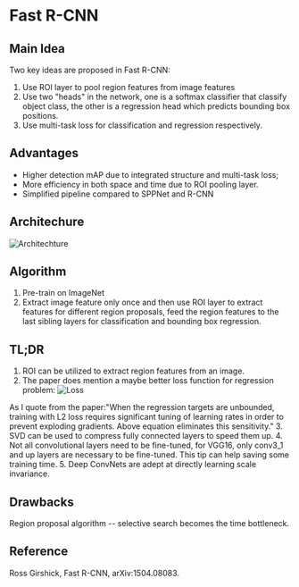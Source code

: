 # Fast R-CNN

## Main Idea
Two key ideas are proposed in Fast R-CNN:

1. Use ROI layer to pool region features from image features
2. Use two "heads" in the network, one is a softmax classifier that classify object class, the other is a regression head which predicts bounding box positions.
3. Use multi-task loss for classification and regression respectively.

## Advantages
- Higher detection mAP due to integrated structure and multi-task loss;
- More efficiency in both space and time due to ROI pooling layer.
- Simplified pipeline compared to SPPNet and R-CNN

## Architechure
![Architechture](https://raw.githubusercontent.com/sunshineatnoon/Paper-Collection/master/images/fast-rcnn-arch.png)

## Algorithm
1. Pre-train on ImageNet
2. Extract image feature only once and then use ROI layer to extract features for different region proposals, feed the region features to the last sibling layers for classification and bounding box regression.

## TL;DR
1. ROI can be utilized to extract region features from an image.
2. The paper does mention a maybe better loss function for regression problem:
 ![Loss](https://raw.githubusercontent.com/sunshineatnoon/Paper-Collection/master/images/fast-rcnn-loss.png)

 As I quote from the paper:"When the regression targets are unbounded, training with L2 loss requires significant tuning of learning rates in order to prevent exploding gradients. Above equation eliminates this sensitivity."
3. SVD can be used to compress fully connected layers to speed them up.
4. Not all convolutional layers need to be fine-tuned, for VGG16, only conv3_1 and up layers are necessary to be fine-tuned. This tip can help saving some training time.
5. Deep ConvNets are adept at directly learning scale invariance.

## Drawbacks
Region proposal algorithm -- selective search becomes the time bottleneck.

## Reference
Ross Girshick, Fast R-CNN, arXiv:1504.08083.
